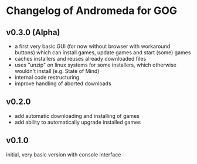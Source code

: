 # Changelog of Andromeda for GOG

## v0.3.0 (Alpha)

-   a first very basic GUI (for now without browser with workaround buttons) which can install games, update games and start (some) games
-   caches installers and reuses already downloaded files
-   uses "unzip" on linux systems for some installers, which otherwise wouldn't install (e.g. State of Mind)
-   internal code restructuring
-   improve handling of aborted downloads

## v0.2.0

-   add automatic downloading and installing of games
-   add ability to automatically upgrade installed games

## v0.1.0

initial, very basic version with console interface
